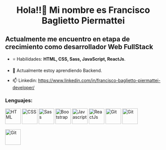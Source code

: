 <h1 align="center">Hola!!👋 Mi nombre es Francisco Baglietto Piermattei </h1>
<h2>Actualmente me encuentro en etapa de crecimiento como desarrollador Web FullStack</h2>

- ⭐ Habilidades: **HTML, CSS, Sass, JavaScript, ReactJs**.

- 🌱 Actualmente estoy aprendiendo Backend.

- 📫 Linkedin: https://www.linkedin.com/in/francisco-baglietto-piermattei-developer/


<h3 align="left">Lenguajes:</h3>

<p align="center">

<a href="https://developer.mozilla.org/es/docs/Web/HTML" target="_blank"> <img src="https://www.ujudebug.com/wp-content/uploads/2022/07/html-logo-transparent.png" alt="HTML" width="50px" height="50px"></a> <a href="https://developer.mozilla.org/es/docs/Web/CSS" target="_blank"> <img src="https://upload.wikimedia.org/wikipedia/commons/thumb/6/62/CSS3_logo.svg/800px-CSS3_logo.svg.png" alt="CSS" width="50px" height="50px"></a> <a href="https://sass-lang.com/" target="_blank"> <img src="https://cdn.freebiesupply.com/logos/thumbs/2x/sass-1-logo.png" alt="Sass" width="50px" height="50px"></a> <a href="https://getbootstrap.com/" target="_blank"> <img src="https://upload.wikimedia.org/wikipedia/commons/thumb/b/b2/Bootstrap_logo.svg/512px-Bootstrap_logo.svg.png" alt="Bootstrap" width="50px" height="50px"></a> <a href="https://developer.mozilla.org/es/docs/Web/JavaScript" target="_blank"> <img src="https://logodownload.org/wp-content/uploads/2022/04/javascript-logo-1.png" alt="Javascript" width="50px" height="50px"></a> <a href="https://es.reactjs.org/" target="_blank"> <img src="https://w7.pngwing.com/pngs/18/497/png-transparent-black-and-blue-atom-icon-screenshot-react-javascript-responsive-web-design-github-angularjs-github-logo-electric-blue-signage.png" alt="ReactJs" width="50px" height="50px"></a> <a href="https://git-scm.com/" target="_blank"> <img src="https://git-scm.com/images/logos/downloads/Git-Icon-1788C.png" alt="Git" width="50px" height="50px"></a> <a href="https://github.com/" target="_blank"> <img src="https://cdn-icons-png.flaticon.com/512/25/25231.png" alt="Git" width="50px" height="50px"></a>


<a href="https://github.com/" target="_blank"> <img src="https://cdn4.iconfinder.com/data/icons/logos-3/600/React.js_logo-512.png" alt="Git" width="50px" height="50px"></a>






</p>
